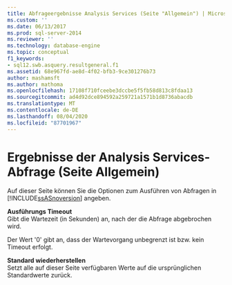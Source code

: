 ```yaml
---
title: Abfrageergebnisse Analysis Services (Seite "Allgemein") | Microsoft-Dokumentation
ms.custom: ''
ms.date: 06/13/2017
ms.prod: sql-server-2014
ms.reviewer: ''
ms.technology: database-engine
ms.topic: conceptual
f1_keywords:
- sql12.swb.asquery.resultgeneral.f1
ms.assetid: 68e967fd-ae8d-4f02-bfb3-9ce301276b73
author: mashamsft
ms.author: mathoma
ms.openlocfilehash: 17108f710fceebe3dccbe5f5fb58d813c8fdaa13
ms.sourcegitcommit: ad4d92dce894592a259721a1571b1d8736abacdb
ms.translationtype: MT
ms.contentlocale: de-DE
ms.lasthandoff: 08/04/2020
ms.locfileid: "87701967"
---
```

# <a name="analysis-services-query-results-general-page"></a>Ergebnisse der Analysis Services-Abfrage (Seite Allgemein)
  Auf dieser Seite können Sie die Optionen zum Ausführen von Abfragen in [!INCLUDE[ssASnoversion](../includes/ssasnoversion-md.md)] angeben.  
  
 **Ausführungs Timeout**  
 Gibt die Wartezeit (in Sekunden) an, nach der die Abfrage abgebrochen wird.  
  
 Der Wert '0' gibt an, dass der Wartevorgang unbegrenzt ist bzw. kein Timeout erfolgt.  
  
 **Standard wiederherstellen**  
 Setzt alle auf dieser Seite verfügbaren Werte auf die ursprünglichen Standardwerte zurück.  
  
  
